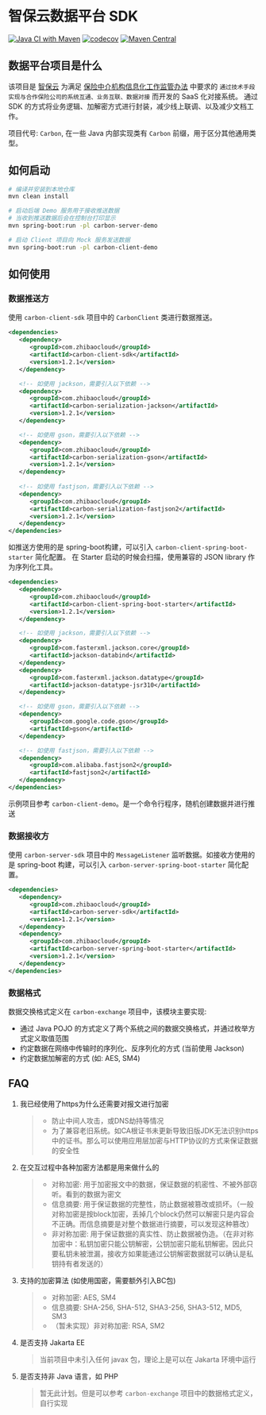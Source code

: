 # 智保云数据平台 SDK

[![Java CI with Maven](https://github.com/zhibaocloud/carbon-integration/actions/workflows/ci.yaml/badge.svg)](https://github.com/zhibaocloud/carbon-integration/actions/workflows/ci.yaml)
[![codecov](https://codecov.io/gh/zhibaocloud/carbon-integration/graph/badge.svg?token=M45BAZQJP7)](https://codecov.io/gh/zhibaocloud/carbon-integration)
[![Maven Central](https://maven-badges.herokuapp.com/maven-central/com.zhibaocloud/carbon-integration/badge.svg)](https://maven-badges.herokuapp.com/maven-central/com.zhibaocloud/carbon-integration)

## 数据平台项目是什么

该项目是 [智保云](https://zhibaocloud.com)
为满足 [保险中介机构信息化工作监管办法](http://www.gov.cn/zhengce/zhengceku/2021-01/13/content_5579627.htm)
中要求的 `通过技术手段实现与合作保险公司的系统互通、业务互联、数据对接` 而开发的 SaaS 化对接系统。
通过 SDK 的方式将业务逻辑、加解密方式进行封装，减少线上联调、以及减少文档工作。

项目代号: `Carbon`, 在一些 Java 内部实现类有 `Carbon` 前缀，用于区分其他通用类型。

## 如何启动

```bash
# 编译并安装到本地仓库
mvn clean install

# 启动后端 Demo 服务用于接收推送数据
# 当收到推送数据后会在控制台打印显示
mvn spring-boot:run -pl carbon-server-demo

# 启动 Client 项目向 Mock 服务发送数据
mvn spring-boot:run -pl carbon-client-demo
```

## 如何使用

### 数据推送方

使用 `carbon-client-sdk` 项目中的 `CarbonClient` 类进行数据推送。

```xml
<dependencies>
   <dependency>
      <groupId>com.zhibaocloud</groupId>
      <artifactId>carbon-client-sdk</artifactId>
      <version>1.2.1</version>
   </dependency>

   <!-- 如使用 jackson，需要引入以下依赖 -->
   <dependency>
      <groupId>com.zhibaocloud</groupId>
      <artifactId>carbon-serialization-jackson</artifactId>
      <version>1.2.1</version>
   </dependency>

   <!-- 如使用 gson，需要引入以下依赖 -->
   <dependency>
      <groupId>com.zhibaocloud</groupId>
      <artifactId>carbon-serialization-gson</artifactId>
      <version>1.2.1</version>
   </dependency>
   
   <!-- 如使用 fastjson，需要引入以下依赖 -->
   <dependency>
      <groupId>com.zhibaocloud</groupId>
      <artifactId>carbon-serialization-fastjson2</artifactId>
      <version>1.2.1</version>
   </dependency>
</dependencies>
```

如推送方使用的是 spring-boot构建，可以引入 `carbon-client-spring-boot-starter` 简化配置。
在 Starter 启动的时候会扫描，使用兼容的 JSON library 作为序列化工具。

```xml
<dependencies>
   <dependency>
      <groupId>com.zhibaocloud</groupId>
      <artifactId>carbon-client-spring-boot-starter</artifactId>
      <version>1.2.1</version>
   </dependency>

   <!-- 如使用 jackson，需要引入以下依赖 -->
   <dependency>
      <groupId>com.fasterxml.jackson.core</groupId>
      <artifactId>jackson-databind</artifactId>
   </dependency>
   <dependency>
      <groupId>com.fasterxml.jackson.datatype</groupId>
      <artifactId>jackson-datatype-jsr310</artifactId>
   </dependency>

   <!-- 如使用 gson，需要引入以下依赖 -->
   <dependency>
      <groupId>com.google.code.gson</groupId>
      <artifactId>gson</artifactId>
   </dependency>

   <!-- 如使用 fastjson，需要引入以下依赖 -->
   <dependency>
      <groupId>com.alibaba.fastjson2</groupId>
      <artifactId>fastjson2</artifactId>
   </dependency>
</dependencies>
```

示例项目参考 `carbon-client-demo`。是一个命令行程序，随机创建数据并进行推送

### 数据接收方

使用 `carbon-server-sdk` 项目中的 `MessageListener` 监听数据。如接收方使用的是 spring-boot
构建，可以引入 `carbon-server-spring-boot-starter` 简化配置。

```xml
<dependencies>
   <dependency>
      <groupId>com.zhibaocloud</groupId>
      <artifactId>carbon-server-sdk</artifactId>
      <version>1.2.1</version>
   </dependency>
   <dependency>
      <groupId>com.zhibaocloud</groupId>
      <artifactId>carbon-server-spring-boot-starter</artifactId>
      <version>1.2.1</version>
   </dependency>
</dependencies>
```

### 数据格式

数据交换格式定义在 `carbon-exchange` 项目中，该模块主要实现:

* 通过 Java POJO 的方式定义了两个系统之间的数据交换格式，并通过枚举方式定义取值范围
* 约定数据在网络中传输时的序列化、反序列化的方式 (当前使用 Jackson)
* 约定数据加解密的方式 (如: AES, SM4)

## FAQ

1. 我已经使用了https为什么还需要对报文进行加密
   > * 防止中间人攻击，或DNS劫持等情况
   > * 为了兼容老旧系统。如CA根证书未更新导致旧版JDK无法识别https中的证书。那么可以使用应用层加密与HTTP协议的方式来保证数据的安全性

2. 在交互过程中各种加密方法都是用来做什么的
   > * 对称加密: 用于加密报文中的数据，保证数据的机密性、不被外部窃听。看到的数据为密文
   > * 信息摘要:
       用于保证数据的完整性，防止数据被篡改或损坏。（一般对称加密是按block加密，丢掉几个block仍然可以解密只是内容会不正确。而信息摘要是对整个数据进行摘要，可以发现这种篡改）
   > * 非对称加密:
       用于保证数据的真实性、防止数据被伪造。（在非对称加密中：私钥加密只能公钥解密，公钥加密只能私钥解密。因此只要私钥未被泄漏，接收方如果能通过公钥解密数据就可以确认是私钥持有者发送的）

3. 支持的加密算法 (如使用国密，需要额外引入BC包)
   > * 对称加密: AES, SM4
   > * 信息摘要: SHA-256, SHA-512, SHA3-256, SHA3-512, MD5, SM3
   > * （暂未实现）非对称加密: RSA, SM2

4. 是否支持 Jakarta EE
   > 当前项目中未引入任何 javax 包，理论上是可以在 Jakarta 环境中运行

5. 是否支持非 Java 语言，如 PHP
   > 暂无此计划。但是可以参考 `carbon-exchange` 项目中的数据格式定义，自行实现

